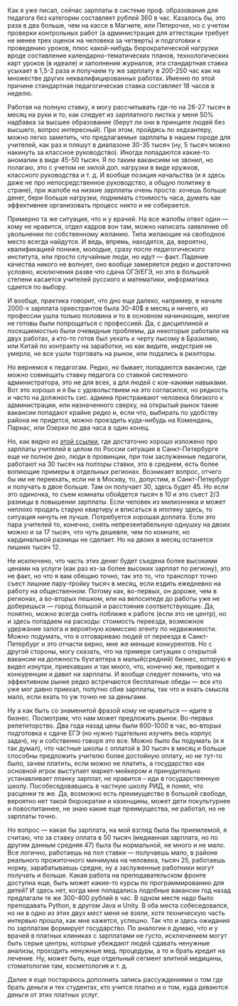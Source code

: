 Как я уже писал, сейчас зарплаты в  системе проф. образования для педагога без категории составляет рублей 360 в час. Казалось бы, это раза в два больше, чем на кассе в Магните, или Пятерочке, но с учетом проверки контрольных работ (а администрация для аттестации требует не менее трех оценок на человека за четверть) и подготовки к проведению уроков, плюс какой-нибудь бюрократической нагрузки вроде составление календарно-тематических планов, технологических карт уроков (в идеале) и заполнения журналов, эта стандартная ставка усыхает в 1,5-2 раза и получаем ту же зарплату в 200-250 час как на множестве других неквалифицированных работах. Именно по этой причине стандартная педагогическая ставка составляет 18 часов в неделю.

Работая на полную ставку, я могу рассчитывать где-то на 26-27 тысяч в месяц на руки и то, как следует из зарплатного листка у меня 50% надбавка за высшее образование (берут ли они в принципе людей без высшего, вопрос интересный). При этом, пройдясь по хедхантеру, можно легко заметить, что предлагаемые зарплаты в нашем городе для учителей, как раз и пляшут в диапазоне 30-35 тысяч (ну, 5 тысяч можно накинуть за классное руководство). Иногда попадаются какие-то аномалии в виде 45-50 тысяч. Я по таким вакансиям не звонил, но полагаю, это с учетом не хилой доп. нагрузки в виде кружков, классного руководства и т. д. И вообще позиция начальства (и я здесь даже не про непосредственное руководство, а общую политику в стране), при жалобе на низкие зарплаты очень проста: хочешь больше денег, бери больше нагрузки, поднимать стоимость часа, думать как эффективнее организовать процесс никто и не собирается. 

Примерно та же ситуация, что и у врачей. На все жалобы ответ один — кому не нравится, отдел кадров вон там, можно написать заявление об увольнении по собственному желанию. Типа желающие на свободное место всегда найдутся. И ведь, впрямь, находятся, да, вероятно, квалификацией пониже, молодые, сразу после педагогического института, или просто случайные люди, но идут — факт. Падение качества никого не волнует, оно вообще замеряется редко и достаточно условно, исключения разве что сдача ОГЭ/ЕГЭ, но это в большей степени касается учителей русского и математики, информатика сдается по выбору.

И вообще, практика говорит, что дно еще далеко, например, в начале 2000-х зарплата оркестрантов была 30-40$ в месяц и ничего, из профессии ушла только половина и то в основном начинающие, многие не готовы были попрощаться с профессией. Да, с дисциплиной и посещаемостью были очевидные проблемы, да некоторые работали на двух работах, а кто-то готов был уехать к черту лысому в Бразилию, или Китай по контракту на заработки, но как видите, индустрия не умерла, не все ушли торговать на рынок, или подались в риэлторы.
 
Но вернемся к педагогам. Редко, но бывает, попадаются вакансии, где можно совмещать ставку педагога со ставкой системного администратора, это не для всех, а для людей с кое-какими навыками. Вот это хорошо и я бы с удовольствием на это согласился, но редкость и часто на должность сис. админа пристраивают человека близкого к администрации, или назначенного сверху, на открытый рынок такие вакансии попадают крайне редко и, если что, выбирать по удобству района не придется, можно проездить куда-нибудь на Комендань, Парнас, или Озерки по два часа в один конец. 

Но, как видно из [этой ссылки](https://visasam.ru/russia/rabotavrf/zarplata-uchitelya-v-rossii.html "Учительские зарплаты"), где достаточно хорошо изложено про зарплаты учителей в целом по России ситуация в Санкт-Петербурге еще не полное дно, люди в провинции, при том заслуженные педагоги, работают на 30 тысяч на полторы ставки, это в среднем, есть более вопиющие примеры в отдельных регионах.
Возникает вопрос, отчего бы им не переехать, если не в Москву, то, допустим, в Санкт-Петербург и получать в двое больше. Там он получает 30, здесь будет 45. Но если это одиночка, то съем комнаты обойдется тысяч в 10 и это съест 2/3 разницы в повышении зарплаты. Если человек из милионника и может неплохо продать старую квартиру и вписаться в ипотеку здесь, то ситуация ничуть не лучше. Потребуется хорошая доплата. Если это пара учителей то, конечно, снять непрезентабельную однушку на двоих можно и за 17 тысяч, что чуть дешевле, чем по комнате, но кардинальной разницы не сделает. Но на двоих в месяц останется лишних тысяч 12. 

Не исключено, что часть этих денег будет съедена более высокими ценами на услуги (как раз из-за более высоких зарплат по региону), это не факт, но  что я вам обещаю точно, так это то, что транспорт точно съест лишние пару-тройку тысяч в месяц, если ездить ежедневно на работу на общественном. Потому как, во-первых, он дороже, чем в регионах, а во-вторых пешком, или на велосипеде до работы уже не доберешься — город большой и расстояния соответствующие. Да, понятно, можно всегда снять поближе к работе (если это не центр), но и здесь попадаем на расходы: стоимость переезда, возможное удержание залога и вероятную комиссию агенту по недвижимости.
Можно подумать, что я отговариваю людей от переезда в Санкт-Петербург и это отчасти верно, мне же меньше конкурентов. Но с другой стороны, могу сказать, что на примере ситуации с открытой вакансии на должность бухгалтера в малый(средний) бизнес, которую я видел изнутри, приехавших и так много, что, конечно же, приводит к конкуренции и давит на зарплаты. И вообще следует помнить, что на эффективном рынке редко встречаются бесплатные обеды — все кто уже мог давно приехал, попутно сбив зарплаты, так что и ехать смысла мало, если ехать то уж точно не за деньгами.

Ну а как быть со знаменитой фразой кому не нравиться — идите в бизнес. Посмотрим, что нам может предложить рынок. Во-первых репетиторство. Два года назад цены были 600-1000 в час, во-вторых подготовка к сдаче ЕГЭ (но нужно тщательно изучить весь корпус задач), ну и собственно говоря это все. Можно было бы подумать (и я так думал), что частные школы с оплатой в 30 тысяч в месяц и больше способны предложить учителю более достойную оплату, но не тут-то было, зачем платить, если можно не платить, а государство как основной игрок выступает маркет-мейкером и принудительно устанавливает планку зарплат, не нравится – иди в государственную школу. Пособеседовавшись в частную школу РИД, я понял, что расценки те же. Да, возможно есть преимущество в большей свободе, вероятно нет такой бюрократии и казенщины, может дети покультурнее и повоспитаннее, не знаю какие еще преимущества, не работал, но не зарплаты точно.

Но вопрос — какая бы зарплата, на мой взгляд была бы приемлемой, я считаю, что за ставку оплата в 50 тысяч (медианная зарплата, но по другим данным средняя 47) была бы нормальной, не много и не мало. Все логично, работаешь на пол ставки — получаешь мало, в районе реального прожиточного минимума на человека, тысяч 25, работаешь норму, зарабатываешь средне, ну а заслуженные работники могут получать и больше.
Какая работа на преподавательском фронте доступна еще, быть может какие-то курсы по программированию для детей? И здесь нет, когда мне попадались подобные вакансии год назад предлагали те же 300-400 рублей в час. В одном месте надо было преподавать Python, в другом Java и Unity. В оба места собеседовался, но ни в одно из этих двух мест меня не взяли, хотя техническую часть интервью прошла, как мне кажется, успешно. Так что и здесь ожидания по зарплатам формирует государство. По аналогии я думаю, что и у врачей в платных клиниках с зарплатами не густо, исключением могут быть серые центры, которые убеждают людей сдавать ненужные анализы, проходить ненужные мед. процедуры, а то и брать кредит на лечение. Ну, может быть, еще отдельный сегмент элитной медицины, стоматология там, косметология и т. д.

Далее я еще постараюсь дополнить запись рассуждениями о том где брать деньги и тех студентах, кто учится платно и о том, куда деваются деньги от этих платных услуг.